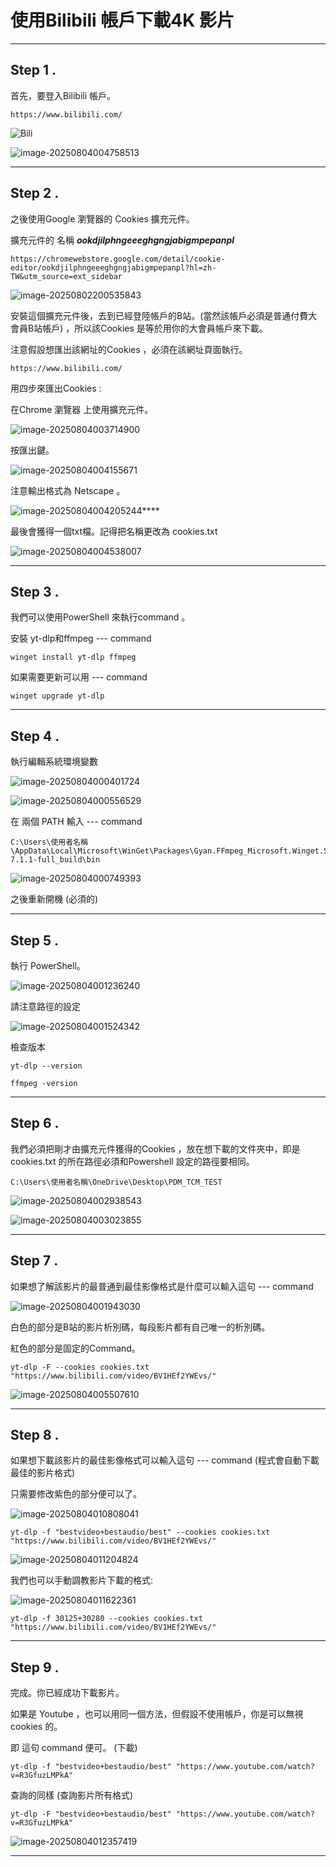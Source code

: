 # 使用Bilibili 帳戶下載4K 影片

---

## Step 1 . 

首先，要登入Bilibili 帳戶。

```
https://www.bilibili.com/
```

![Bili](http://pdm888.oss-cn-beijing.aliyuncs.com/img/Bili.png) 

![image-20250804004758513](http://pdm888.oss-cn-beijing.aliyuncs.com/img/image-20250804004758513.png) 

---

## Step 2 . 

之後使用Google 瀏覽器的 Cookies 擴充元件。

擴充元件的 名稱 ***ookdjilphngeeeghgngjabigmpepanpl***

```
https://chromewebstore.google.com/detail/cookie-editor/ookdjilphngeeeghgngjabigmpepanpl?hl=zh-TW&utm_source=ext_sidebar
```

![image-20250802200535843](http://pdm888.oss-cn-beijing.aliyuncs.com/img/image-20250802200535843.png) 

安裝這個擴充元件後，去到已經登陸帳戶的B站。(當然該帳戶必須是普通付費大會員B站帳戶) ，所以該Cookies 是等於用你的大會員帳戶來下載。

注意假設想匯出該網址的Cookies ，必須在該網址頁面執行。

```
https://www.bilibili.com/
```

用四步來匯出Cookies : 

在Chrome 瀏覽器 上使用擴充元件。

![image-20250804003714900](http://pdm888.oss-cn-beijing.aliyuncs.com/img/image-20250804003714900.png) 

按匯出鍵。

![image-20250804004155671](http://pdm888.oss-cn-beijing.aliyuncs.com/img/image-20250804004155671.png) 

注意輸出格式為 Netscape 。

![image-20250804004205244](http://pdm888.oss-cn-beijing.aliyuncs.com/img/image-20250804004205244.png)****

最後會獲得一個txt檔。記得把名稱更改為 cookies.txt

![image-20250804004538007](http://pdm888.oss-cn-beijing.aliyuncs.com/img/image-20250804004538007.png) 

---

## Step 3 . 

我們可以使用PowerShell 來執行command 。

安裝 yt-dlp和ffmpeg  --- command

```
winget install yt-dlp ffmpeg
```

如果需要更新可以用 --- command

```
winget upgrade yt-dlp
```

---

## Step 4 . 

執行編輯系統環境變數

![image-20250804000401724](http://pdm888.oss-cn-beijing.aliyuncs.com/img/image-20250804000401724.png) 

![image-20250804000556529](http://pdm888.oss-cn-beijing.aliyuncs.com/img/image-20250804000556529.png) 

在 兩個 PATH 輸入 --- command

```
C:\Users\使用者名稱\AppData\Local\Microsoft\WinGet\Packages\Gyan.FFmpeg_Microsoft.Winget.Source_8wekyb3d8bbwe\ffmpeg-7.1.1-full_build\bin
```

![image-20250804000749393](http://pdm888.oss-cn-beijing.aliyuncs.com/img/image-20250804000749393.png) 

之後重新開機 (必須的)

---

## Step 5 . 

執行 PowerShell。

![image-20250804001236240](http://pdm888.oss-cn-beijing.aliyuncs.com/img/image-20250804001236240.png) 

請注意路徑的設定

![image-20250804001524342](http://pdm888.oss-cn-beijing.aliyuncs.com/img/image-20250804001524342.png) 

檢查版本

```
yt-dlp --version
```

```
ffmpeg -version
```

---

## Step 6 . 

我們必須把剛才由擴充元件獲得的Cookies ，放在想下載的文件夾中，即是cookies.txt 的所在路徑必須和Powershell 設定的路徑要相同。 

```
C:\Users\使用者名稱\OneDrive\Desktop\PDM_TCM_TEST
```

![image-20250804002938543](http://pdm888.oss-cn-beijing.aliyuncs.com/img/image-20250804002938546.png) 

![image-20250804003023855](http://pdm888.oss-cn-beijing.aliyuncs.com/img/image-20250804003023855.png) 

----

## Step 7 . 

 如果想了解該影片的最普通到最佳影像格式是什麼可以輸入這句 --- command

![image-20250804001943030](http://pdm888.oss-cn-beijing.aliyuncs.com/img/image-20250804001943030.png) 

白色的部分是B站的影片析別碼，每段影片都有自己唯一的析別碼。

紅色的部分是固定的Command。

```
yt-dlp -F --cookies cookies.txt "https://www.bilibili.com/video/BV1HEf2YWEvs/"
```

![image-20250804005507610](http://pdm888.oss-cn-beijing.aliyuncs.com/img/image-20250804005507610.png)

---

## Step 8 . 

 如果想下載該影片的最佳影像格式可以輸入這句 --- command (程式會自動下載最佳的影片格式)

只需要修改紫色的部分便可以了。

![image-20250804010808041](http://pdm888.oss-cn-beijing.aliyuncs.com/img/image-20250804010808041.png) 

```
yt-dlp -f "bestvideo+bestaudio/best" --cookies cookies.txt "https://www.bilibili.com/video/BV1HEf2YWEvs/"
```

![image-20250804011204824](http://pdm888.oss-cn-beijing.aliyuncs.com/img/image-20250804011204824.png)  

我們也可以手動調教影片下載的格式:

![image-20250804011622361](http://pdm888.oss-cn-beijing.aliyuncs.com/img/image-20250804011622361.png) 

````
yt-dlp -f 30125+30280 --cookies cookies.txt "https://www.bilibili.com/video/BV1HEf2YWEvs/"
````

---

## Step 9 .

完成。你已經成功下載影片。

如果是 Youtube ，也可以用同一個方法，但假設不使用帳戶，你是可以無視 cookies 的。

即 這句 command 便可。 (下載)

````
yt-dlp -f "bestvideo+bestaudio/best" "https://www.youtube.com/watch?v=R3GfuzLMPkA"
````

查詢的同樣 (查詢影片所有格式)

````
yt-dlp -F "bestvideo+bestaudio/best" "https://www.youtube.com/watch?v=R3GfuzLMPkA"
````

![image-20250804012357419](http://pdm888.oss-cn-beijing.aliyuncs.com/img/image-20250804012357419.png)

---





